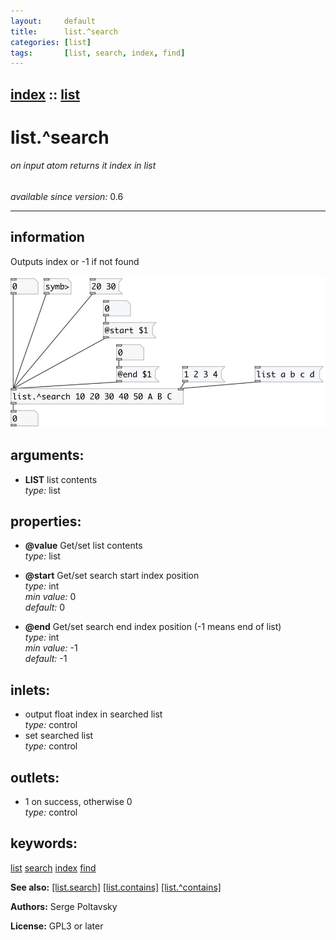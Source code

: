 ```yaml
---
layout:     default
title:      list.^search
categories: [list]
tags:       [list, search, index, find]
---
```

[index](index.html) :: [list](category_list.html)
---

# list.^search

###### on input atom returns it index in list

*available since version:* 0.6

---


## information
Outputs index or -1 if not found


[![example](../examples/img/list.%5Esearch.jpg)](../examples/pd/list.%5Esearch.pd)



## arguments:

* **LIST**
list contents<br>
_type:_ list<br>





## properties:

* **@value** 
Get/set list contents<br>
_type:_ list<br>

* **@start** 
Get/set search start index position<br>
_type:_ int<br>
_min value:_ 0<br>
_default:_ 0<br>

* **@end** 
Get/set search end index position (-1 means end of list)<br>
_type:_ int<br>
_min value:_ -1<br>
_default:_ -1<br>



## inlets:

* output float index in searched list<br>
_type:_ control
* set searched list<br>
_type:_ control



## outlets:

* 1 on success, otherwise 0<br>
_type:_ control



## keywords:

[list](keywords/list.html)
[search](keywords/search.html)
[index](keywords/index.html)
[find](keywords/find.html)



**See also:**
[\[list.search\]](list.search.html)
[\[list.contains\]](list.contains.html)
[\[list.^contains\]](list.%5Econtains.html)




**Authors:** Serge Poltavsky




**License:** GPL3 or later





